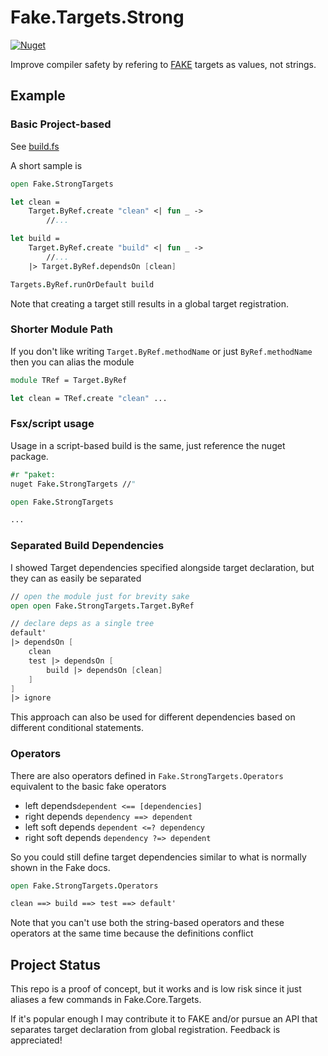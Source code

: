 
# Fake.Targets.Strong
[![Nuget](https://img.shields.io/nuget/v/Fake.StrongTargets)](https://www.nuget.org/packages/Fake.StrongTargets/)

Improve compiler safety by refering to [FAKE](https://fake.build/) targets as values, not strings.

## Example

### Basic Project-based

See [build.fs](./build.fs)

A short sample is
```fsharp
open Fake.StrongTargets

let clean = 
    Target.ByRef.create "clean" <| fun _ ->
        //...

let build = 
    Target.ByRef.create "build" <| fun _ ->
        //...
    |> Target.ByRef.dependsOn [clean]

Targets.ByRef.runOrDefault build
```

Note that creating a target still results in a global target registration.

### Shorter Module Path

If you don't like writing `Target.ByRef.methodName` or just `ByRef.methodName` then you can alias the module

```fsharp
module TRef = Target.ByRef

let clean = TRef.create "clean" ...
```

### Fsx/script usage

Usage in a script-based build is the same, just reference the nuget package.

```fsharp
#r "paket:
nuget Fake.StrongTargets //"

open Fake.StrongTargets

...
```

### Separated Build Dependencies

I showed Target dependencies specified alongside target declaration, but they can as easily be separated
```fsharp
// open the module just for brevity sake
open open Fake.StrongTargets.Target.ByRef 

// declare deps as a single tree
default' 
|> dependsOn [
    clean
    test |> dependsOn [
        build |> dependsOn [clean]
    ]
] 
|> ignore
```

This approach can also be used for different dependencies based on different conditional statements.

### Operators

There are also operators defined in `Fake.StrongTargets.Operators` equivalent to the basic fake operators
- left depends`dependent <== [dependencies]`
- right depends `dependency ==> dependent`
- left soft depends `dependent <=? dependency`
- right soft depends `dependency ?=> dependent`

So you could still define target dependencies similar to what is normally shown in the Fake docs.
```fsharp
open Fake.StrongTargets.Operators

clean ==> build ==> test ==> default'
```

Note that you can't use both the string-based operators and these operators at the same time because the definitions conflict

## Project Status

This repo is a proof of concept, but it works and is low risk since it just aliases a few commands in Fake.Core.Targets.

If it's popular enough I may contribute it to FAKE and/or pursue an API that separates target declaration from global registration.
Feedback is appreciated!